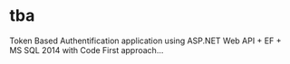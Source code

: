 # tba
Token Based Authentification application using ASP.NET Web API + EF + MS SQL 2014 with Code First approach...
